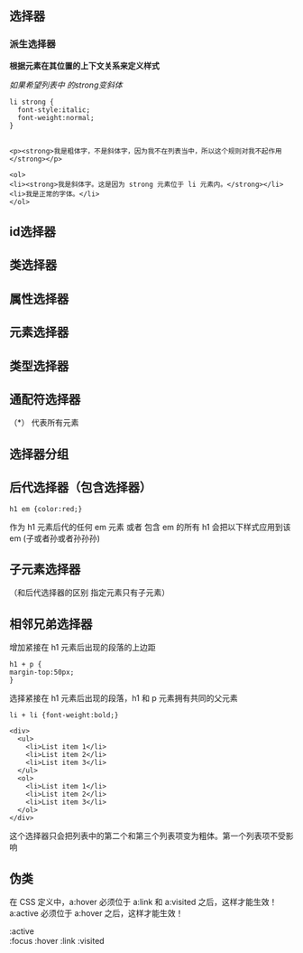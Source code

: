 ## 选择器
### 派生选择器
**根据元素在其位置的上下文关系来定义样式**

*如果希望列表中 的strong变斜体*
```
li strong {
  font-style:italic;
  font-weight:normal;
}


<p><strong>我是粗体字，不是斜体字，因为我不在列表当中，所以这个规则对我不起作用</strong></p>

<ol>
<li><strong>我是斜体字。这是因为 strong 元素位于 li 元素内。</strong></li>
<li>我是正常的字体。</li>
</ol>
```

##  id选择器

##  类选择器

## 属性选择器



## 元素选择器

## 类型选择器

## 通配符选择器
   （*） 代表所有元素

## 选择器分组

## 后代选择器（包含选择器）
```
h1 em {color:red;}
```
作为 h1 元素后代的任何 em 元素   或者
包含 em 的所有 h1 会把以下样式应用到该 em
(子或者孙或者孙孙孙)

## 子元素选择器
（和后代选择器的区别 指定元素只有子元素）
## 相邻兄弟选择器

增加紧接在 h1 元素后出现的段落的上边距
```
h1 + p {
margin-top:50px;
}
```
选择紧接在 h1 元素后出现的段落，h1 和 p 元素拥有共同的父元素

```
li + li {font-weight:bold;}

<div>
  <ul>
    <li>List item 1</li>
    <li>List item 2</li>
    <li>List item 3</li>
  </ul>
  <ol>
    <li>List item 1</li>
    <li>List item 2</li>
    <li>List item 3</li>
  </ol>
</div>
```
这个选择器只会把列表中的第二个和第三个列表项变为粗体。第一个列表项不受影响

## 伪类
在 CSS 定义中，a:hover 必须位于 a:link 和 a:visited 之后，这样才能生效！
a:active 必须位于 a:hover 之后，这样才能生效！

:active  
:focus
:hover
:link
:visited






